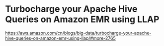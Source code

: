 

# Turbocharge your Apache Hive Queries on Amazon EMR using LLAP
https://aws.amazon.com/cn/blogs/big-data/turbocharge-your-apache-hive-queries-on-amazon-emr-using-llap/#more-2765
